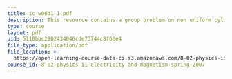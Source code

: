 ```yaml
---
title: ic_w06d1_1.pdf
description: This resource contains a group problem on non uniform cylindrical wire.
type: course
layout: pdf
uid: 5110bbc2902434046cde73744c8f60e4
file_type: application/pdf
file_location: >-
  https://open-learning-course-data-ci.s3.amazonaws.com/8-02-physics-ii-electricity-and-magnetism-spring-2007/5110bbc2902434046cde73744c8f60e4_ic_w06d1_1.pdf
course_id: 8-02-physics-ii-electricity-and-magnetism-spring-2007
---
```

